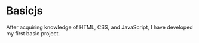 # Basicjs
After acquiring knowledge of HTML, CSS, and JavaScript, I have developed my first basic project.
